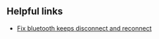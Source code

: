 ## Helpful links

- [Fix bluetooth keeps disconnect and reconnect](https://superuser.com/questions/1160934/bluetoothctl-connects-and-disconnects-repeatedly)
